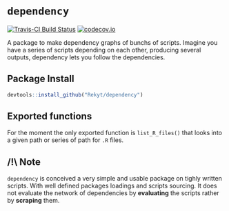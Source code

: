 # `dependency`

[![Travis-CI Build Status](https://travis-ci.org/Rekyt/dependency.svg?branch=master)](https://travis-ci.org/Rekyt/dependency) [![codecov.io](https://codecov.io/github/Rekyt/dependency/coverage.svg?branch=master)](https://codecov.io/github/Rekyt/dependency?branch=master)

A package to make dependency graphs of bunchs of scripts. Imagine you have a series of scripts depending on each other, producing several outputs, dependency lets you follow the dependencies.


## Package Install

```r
devtools::install_github("Rekyt/dependency")
```

## Exported functions

For the moment the only exported function is `list_R_files()` that looks into a given path or series of path for `.R` files.


## /!\ Note

`dependency` is conceived a very simple and usable package on tighly written scripts. With well defined packages loadings and scripts sourcing. It does not evaluate the network of dependencies by **evaluating** the scripts rather by **scraping** them.